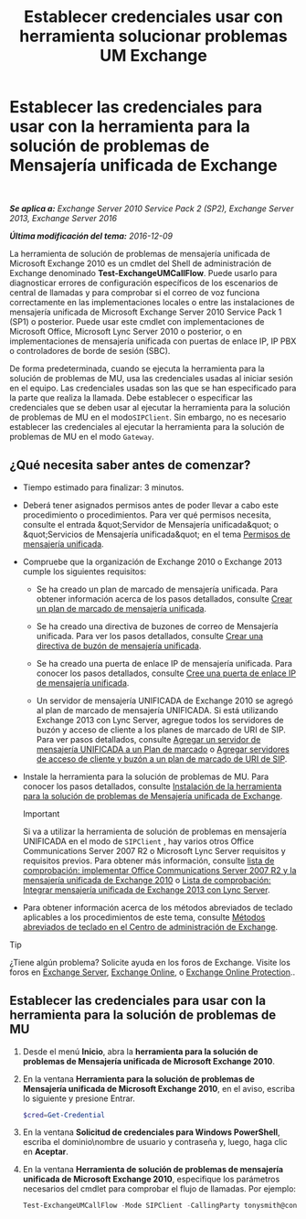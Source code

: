 ﻿---
title: 'Establecer credenciales usar con herramienta solucionar problemas UM Exchange'
TOCTitle: Establecer las credenciales para usar con la herramienta para la solución de problemas de Mensajería unificada de Exchange
ms:assetid: 542b7718-9345-40cc-bcb2-e307e70a1fa2
ms:mtpsurl: https://technet.microsoft.com/es-es/library/Ff630916(v=EXCHG.150)
ms:contentKeyID: 56271499
ms.date: 05/22/2018
mtps_version: v=EXCHG.150
ms.translationtype: MT
---

# Establecer las credenciales para usar con la herramienta para la solución de problemas de Mensajería unificada de Exchange

 

_**Se aplica a:** Exchange Server 2010 Service Pack 2 (SP2), Exchange Server 2013, Exchange Server 2016_

_**Última modificación del tema:** 2016-12-09_

La herramienta de solución de problemas de mensajería unificada de Microsoft Exchange 2010 es un cmdlet del Shell de administración de Exchange denominado **Test-ExchangeUMCallFlow**. Puede usarlo para diagnosticar errores de configuración específicos de los escenarios de central de llamadas y para comprobar si el correo de voz funciona correctamente en las implementaciones locales o entre las instalaciones de mensajería unificada de Microsoft Exchange Server 2010 Service Pack 1 (SP1) o posterior. Puede usar este cmdlet con implementaciones de Microsoft Office, Microsoft Lync Server 2010 o posterior, o en implementaciones de mensajería unificada con puertas de enlace IP, IP PBX o controladores de borde de sesión (SBC).

De forma predeterminada, cuando se ejecuta la herramienta para la solución de problemas de MU, usa las credenciales usadas al iniciar sesión en el equipo. Las credenciales usadas son las que se han especificado para la parte que realiza la llamada. Debe establecer o especificar las credenciales que se deben usar al ejecutar la herramienta para la solución de problemas de MU en el modo`SIPClient`. Sin embargo, no es necesario establecer las credenciales al ejecutar la herramienta para la solución de problemas de MU en el modo `Gateway`.

## ¿Qué necesita saber antes de comenzar?

  - Tiempo estimado para finalizar: 3 minutos.

  - Deberá tener asignados permisos antes de poder llevar a cabo este procedimiento o procedimientos. Para ver qué permisos necesita, consulte el entrada \&quot;Servidor de Mensajería unificada\&quot; o \&quot;Servicios de Mensajería unificada\&quot; en el tema [Permisos de mensajería unificada](unified-messaging-permissions-exchange-2013-help.md).

  - Compruebe que la organización de Exchange 2010 o Exchange 2013 cumple los siguientes requisitos:
    
      - Se ha creado un plan de marcado de mensajería unificada. Para obtener información acerca de los pasos detallados, consulte [Crear un plan de marcado de mensajería unificada](https://docs.microsoft.com/es-es/exchange/voice-mail-unified-messaging/connect-voice-mail-system/create-um-dial-plan).
    
      - Se ha creado una directiva de buzones de correo de Mensajería unificada. Para ver los pasos detallados, consulte [Crear una directiva de buzón de mensajería unificada](https://docs.microsoft.com/es-es/exchange/voice-mail-unified-messaging/set-up-voice-mail/create-um-mailbox-policy).
    
      - Se ha creado una puerta de enlace IP de mensajería unificada. Para conocer los pasos detallados, consulte [Cree una puerta de enlace IP de mensajería unificada](https://docs.microsoft.com/es-es/exchange/voice-mail-unified-messaging/connect-voice-mail-system/create-um-ip-gateway).
    
      - Un servidor de mensajería UNIFICADA de Exchange 2010 se agregó al plan de marcado de mensajería UNIFICADA. Si está utilizando Exchange 2013 con Lync Server, agregue todos los servidores de buzón y acceso de cliente a los planes de marcado de URI de SIP. Para ver pasos detallados, consulte [Agregar un servidor de mensajería UNIFICADA a un Plan de marcado](https://go.microsoft.com/fwlink/p/?linkid=313051) o [Agregar servidores de acceso de cliente y buzón a un plan de marcado de URI de SIP](add-mailbox-and-client-access-servers-to-a-sip-uri-dial-plan-exchange-2013-help.md).

  - Instale la herramienta para la solución de problemas de MU. Para conocer los pasos detallados, consulte [Instalación de la herramienta para la solución de problemas de Mensajería unificada de Exchange](install-the-exchange-um-troubleshooting-tool-exchange-2013-help.md).
    

    > [!IMPORTANT]
    > Si va a utilizar la herramienta de solución de problemas en mensajería UNIFICADA en el modo de <CODE>SIPClient</CODE> , hay varios otros Office Communications Server 2007 R2 o Microsoft Lync Server requisitos y requisitos previos. Para obtener más información, consulte <A href="https://go.microsoft.com/fwlink/p/?linkid=311961">lista de comprobación: implementar Office Communications Server 2007 R2 y la mensajería unificada de Exchange 2010</A> o <A href="checklist-integrate-exchange-2013-um-with-lync-server-exchange-2013-help.md">Lista de comprobación: Integrar mensajería unificada de Exchange 2013 con Lync Server</A>.



  - Para obtener información acerca de los métodos abreviados de teclado aplicables a los procedimientos de este tema, consulte [Métodos abreviados de teclado en el Centro de administración de Exchange](keyboard-shortcuts-in-the-exchange-admin-center-exchange-online-protection-help.md).


> [!TIP]
> ¿Tiene algún problema? Solicite ayuda en los foros de Exchange. Visite los foros en <A href="https://go.microsoft.com/fwlink/p/?linkid=60612">Exchange Server</A>, <A href="https://go.microsoft.com/fwlink/p/?linkid=267542">Exchange Online</A>, o <A href="https://go.microsoft.com/fwlink/p/?linkid=285351">Exchange Online Protection</A>..



## Establecer las credenciales para usar con la herramienta para la solución de problemas de MU

1.  Desde el menú **Inicio**, abra la **herramienta para la solución de problemas de Mensajería unificada de Microsoft Exchange 2010**.

2.  En la ventana **Herramienta para la solución de problemas de Mensajería unificada de Microsoft Exchange 2010**, en el aviso, escriba lo siguiente y presione Entrar.
    
    ```powershell
    $cred=Get-Credential
    ```

3.  En la ventana **Solicitud de credenciales para Windows PowerShell**, escriba el dominio\\nombre de usuario y contraseña y, luego, haga clic en **Aceptar**.

4.  En la ventana **Herramienta de solución de problemas de mensajería unificada de Microsoft Exchange 2010**, especifique los parámetros necesarios del cmdlet para comprobar el flujo de llamadas. Por ejemplo:
    
    ```powershell
    Test-ExchangeUMCallFlow -Mode SIPClient -CallingParty tonysmith@contoso.com - CalledParty jamiestark@contoso.com NextHop ocsfe.contoso.com -Credential $cred
    ```
